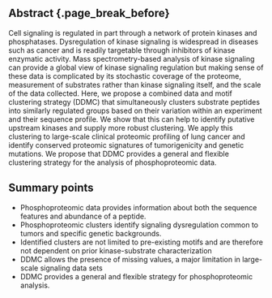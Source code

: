 ## Abstract {.page_break_before}

Cell signaling is regulated in part through a network of protein kinases and phosphatases. Dysregulation of kinase signaling is widespread in diseases such as cancer and is readily targetable through inhibitors of kinase enzymatic activity. Mass spectrometry-based analysis of kinase signaling can provide a global view of kinase signaling regulation but making sense of these data is complicated by its stochastic coverage of the proteome, measurement of substrates rather than kinase signaling itself, and the scale of the data collected. Here, we propose a combined data and motif clustering strategy (DDMC) that simultaneously clusters substrate peptides into similarly regulated groups based on their variation within an experiment and their sequence profile. We show that this can help to identify putative upstream kinases and supply more robust clustering. We apply this clustering to large-scale clinical proteomic profiling of lung cancer and identify conserved proteomic signatures of tumorigenicity and genetic mutations. We propose that DDMC provides a general and flexible clustering strategy for the analysis of phosphoproteomic data.

## Summary points

- Phosphoproteomic data provides information about both the sequence features and abundance of a peptide.
- Phosphoproteomic clusters identify signaling dysregulation common to tumors and specific genetic backgrounds.
- Identified clusters are not limited to pre-existing motifs and are therefore not dependent on prior kinase-substrate characterization
- DDMC allows the presence of missing values, a major limitation in large-scale signaling data sets 
- DDMC provides a general and flexible strategy for phosphoproteomic analysis.

